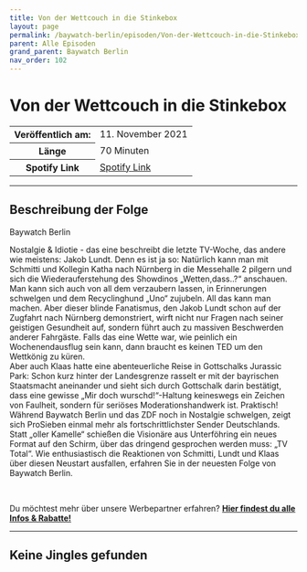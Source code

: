 ```yaml
---
title: Von der Wettcouch in die Stinkebox
layout: page
permalink: /baywatch-berlin/episoden/Von-der-Wettcouch-in-die-Stinkebox
parent: Alle Episoden
grand_parent: Baywatch Berlin
nav_order: 102
---
```


# Von der Wettcouch in die Stinkebox
<table class="resp-table dcf-table dcf-table-responsive dcf-table-bordered dcf-table-striped dcf-w-100%">
                    <tbody>
                        <tr>
                            <th scope="row">Veröffentlich am:</th>
                            <td data-label="Veröffentlich am:">11. November 2021</td>
                        </tr>
                        <tr>
                            <th scope="row">Länge </th>
                            <td data-label="Länge ">70 Minuten</td>
                        </tr><tr>
                                <th scope="row">Spotify Link</th>
                                <td data-label="Spotify Link"><a href="https://open.spotify.com/episode/1nk280636hePN3CqaqjJzw">Spotify Link</a></td>
                            </tr></tbody>
                </table>

***

## Beschreibung der Folge

<div>
Baywatch Berlin <br> <p>Nostalgie &amp; Idiotie - das eine beschreibt die letzte TV-Woche, das andere wie meistens: Jakob Lundt. Denn es ist ja so: Natürlich kann man mit Schmitti und Kollegin Katha nach Nürnberg in die Messehalle 2 pilgern und sich die Wiederauferstehung des Showdinos „Wetten,dass..?“ anschauen. Man kann sich auch von all dem verzaubern lassen, in Erinnerungen schwelgen und dem Recyclinghund „Uno“ zujubeln. All das kann man machen. Aber dieser blinde Fanatismus, den Jakob Lundt schon auf der Zugfahrt nach Nürnberg demonstriert, wirft nicht nur Fragen nach seiner geistigen Gesundheit auf, sondern führt auch zu massiven Beschwerden anderer Fahrgäste. Falls das eine Wette war, wie peinlich ein Wochenendausflug sein kann, dann braucht es keinen TED um den Wettkönig zu küren. <br> Aber auch Klaas hatte eine abenteuerliche Reise in Gottschalks Jurassic Park: Schon kurz hinter der Landesgrenze rasselt er mit der bayrischen Staatsmacht aneinander und sieht sich durch Gottschalk darin bestätigt, dass eine gewisse „Mir doch wurschd!“-Haltung keineswegs ein Zeichen von Faulheit, sondern für seriöses Moderationshandwerk ist. Praktisch! <br> Während Baywatch Berlin und das ZDF noch in Nostalgie schwelgen, zeigt sich ProSieben einmal mehr als fortschrittlichster Sender Deutschlands. Statt „oller Kamelle“ schießen die Visionäre aus Unterföhring ein neues Format auf den Schirm, über das dringend gesprochen werden muss: „TV Total“. Wie enthusiastisch die Reaktionen von Schmitti, Lundt und Klaas über diesen Neustart ausfallen, erfahren Sie in der neuesten Folge von Baywatch Berlin.</p> <br> <p>Du möchtest mehr über unsere Werbepartner erfahren? <a href="https://linktr.ee/BaywatchBerlin"><strong>Hier findest du alle Infos & Rabatte!</strong></a></p>  
</div>

***

## Keine Jingles gefunden